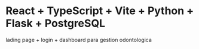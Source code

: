 # React + TypeScript + Vite + Python + Flask + PostgreSQL

lading page + login + dashboard para gestion odontologica
